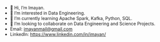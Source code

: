 - 👋 Hi, I’m Imayan.
- 👀 I’m interested in Data Engineering.
- 🌱 I’m currently learning Apache Spark, Kafka, Python, SQL.
- 💞️ I’m looking to collaborate on Data Engineering and Science Projects. 
- Email: imayanmail@gmail.com
- LinkedIn: https://www.linkedin.com/in/imayan/
